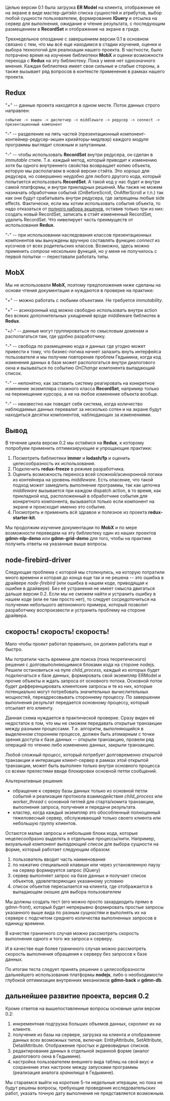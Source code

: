 Целью версии 0.1 была загрузка **ER Model** на клиента, отображение её на экране в виде мастер-дитэйл списка сущностей и атрибутов, выбор любой сущности пользователем, формирование **IQuery** и отсылка на сервер для выполнения, ожидание и чтение результата, с последующим размещением в **RecordSet** и отображение на экране в гриде.

Трехнедельное опоздание с завершением версии 0.1 в основном связано с тем, что мы всё еще находимся в стадии изучения, оценки и выбора технологий для реализации нашего проекта. В частности, было потрачено время на изучение библиотеки **MobX** и оценки возможности перехода с **Redux** на эту библиотеку. Пока у меня нет однозначного мнения. Каждая библиотека имеет свои сильные и слабые стороны, а также вызывает ряд вопросов в контексте применения в рамках нашего проекта.

## Redux

"+" -- данные проекта находятся в одном месте. Поток данных строго направлен:
```
событие -> экшен -> диспетчер -> middleware -> редусер -> connect -> презентационный компонент
```

"-" -- разделение на пять частей (презентационный компонент-контейнер-редусер-экшен криэйторы-мидлвэр) каждого модуля программы выглядит сложным и запутанным.

"-" -- чтобы использовать **RecordSet** внутри редусера, он сделан в _immutable_ стиле. Т.е. каждый метод, который приводит к изменению хотя бы одного внутреннего свойства возвращает копию объекта, которую мы располагаем в новой версии стэйта. Это хорошо для редусера, но совершенно неудобно для любого другого кода, который попытается использовать **RecordSet**. А такой код у нас будет и внутри самой платформы, и внутри прикладных решений. Мы также не можем назначать обработчики событий (OnBeforeScroll, OnAfterScroll и т.п.) так как они будут срабатывать внутри редусера, где запрещены любые side effects. Фактически, если мы хотим использовать события объекта, то надо отказаться от [полного набора экшенов](../../packages/gdmn-recordset/src/recordSetActions.ts), оставив только три из них: создать новый RecordSet, записать в стэйт измененный RecordSet, удалить RecordSet. Что нивелирует часть преимуществ от использования **Redux**.

"-" -- при использовании наследования классов презентационных компонентов мы вынуждены вручную составлять функцию _connect_ из кусочков от всех родительских классов. Возможно, здесь можно применить _compose_ нескольких функций, но у меня не получилось с первой попытки -- переставали работать типы.


## MobX

Мы не использовали **MobX**, поэтому предположения ниже сделаны на основе чтения документации и нуждаются в проверке на практике:

"+" -- можно работать с любыми объектами. Не требуется _immutability_.

"+" -- асинхронный код можно свободно использовать внутри action без всяких дополнительных ухищрений вроде middleware библиотек в **Redux**. 

"+/-" -- данные могут группироваться по смысловым доменам и располагаться там, где удобно разработчику. 

"-" -- свобода по размещению кода и данных где угодно может привести к тому, что бизнес-логика начнет залазить внуть интерфейса пользователя и мы получим повторение проблем Гедымина, когда код изменения данных в базе может распологаться внутри диалогового окна и вызываться по событию _OnChange_ компонента выпадающий список.

"-" -- непонятно, как заставить систему реагировать на конкретное изменение экземпляра сложного класса **RecordSet**, например только на перемещение курсора, а не на любое изменение объекта вообще.

"-" -- неизвестно как поведет себя система, когда количество наблюдаемых данных перевалит за несколько сотен и на экране будут находиться десятки компонентов, наблюдающих за изменениями.

## Вывод

В течение цикла версии 0.2 мы остаёмся на **Redux**, к которому попробуем применить оптимизирующие и упрощающие практики: 

1. Посмотреть библиотеки **immer** и **lodash/fp** и оценить целесообразность их использования.
2. Подключить **redux-freeze** в режиме разработчика.
3. Оценить возможность переноса всей сложной/асинхронной логики из контейнера на уровень _middleware_. Есть опасение, что такой подход может замедлить выполнение программы, так как цепочка _middleware_ вызывается при каждом dispatch action, в то время, как прикладной код, расположенный в обработчике события для конкретного компонента, вызывается только если компонент на экране и происходит именно это событие.
4. Посмотреть и применить всё здравое и полезное из проекта **redux-starter-kit**.

Мы продолжим изучение документации по **MobX** и по мере возможности переведем на эту библиотеку один из наших проектов **gdmn-nlp-demo** или **gdmn-grid-demo** для того, чтобы на практике получить ответы на указанные выше вопросы.

## node-firebird-driver

Следующая проблема с которой мы столкнулись, на которую потратили много времени и которая до конца еще так и не решена -- это ошибка в драйвере _node-firebird_ (или ошибка в нашем коде, приводящая к ошибке в драйвере). Без её устранения не имеет смысла двигаться дальше версии 0.2. Если мы не сможем найти и устранить ошибку в нашем коде (или ее там просто нет), то следует сосредоточиться на получении небольшого автономного примера, который позволит разработчику воспроизвести и устранить проблему на стороне драйвера.

## скорость! скорость! скорость!

Мало чтобы проект работал правильно, он должен работать еще и быстро. 

Мы потратили часть времени для поиска (пока теоретического) решения с долговыполняющимися блоками кода на стороне nodejs. Решили остановиться на пуле _child_process_, каждый из которых будет подключаться к базе данных, формировать свой экземпляр ERModel и прочие объекты и ждать запроса от основного потока. Основной поток будет дифференцировать клиентские запросы и те из них, которые потенциально могут потребовать значительных вычислительных мощностей, переадресовывать стороннему процессу. По завершении выполнения результат передается основному процессу, который отсылает его клиенту. 

Данная схема нуждается в практической проверке. Сразу виден её недостаток в том, что мы не сможем передавать открытые транзакции между разными процессами. Т.е. алгоритм, выполняющийся в выделенном стороннем процессе, должен быть атомарным с точки зрения доступа к базе данных -- открыли транзакцию, провели ряд операций по чтению либо изменению данных, закрыли транзакцию. 

Любой сложный процесс, который потребует долговременно открытой транзакции и интеракции клиент-сервер в рамках _этой_ открытой транзакции, может быть выполнен только внутри основного процесса со всеми прелестями ввиде блокировки основной петли сообщений.

Альтернативные решения:

* обращение к серверу базы данных только из основной петли событий и реализация протокола взаимодействия _child_process_ или _worker_thread_ с основной петлей для старта/комита транзакции, выполнения запроса, получения и передачи результата.
* кластер, когда каждый экземпляр это обособленный полноценный тяжеловесный сервер, обслуживающий только своего клиента или небольшую группу клиентов.

Остаются малые запросы и небольшие блоки кода, которые нецелесообразно выделять в отдельные процессы/нити. Например, визуальный компонент _выпадающий список_ для выбора сущности на форме, который работает следующим образом: 

1. пользователь вводит часть наименования
2. по нажатию специальной клавиши или через установленную паузу на сервер формируется запрос (IQuery)
3. сервер выполняет запрос на базе данных и получает список объектов, удовлетворяющих указанному условию
4. список объектов пересылается на клиента, где отображается в выпадающем окошке для выбора пользователем

Мы должны создать тест (его можно просто захардкодить прямо в gdmn-front), который будет непрерывно формировать простые запросы указанного выше вида по разным сущностям и выполнять их на сервере с подсчетом среднего количества выполненных запросов в единицу времени.

В качестве граничного случая можно рассмотреть скорость выполнения одного и того же запроса к серверу.

И в качестве еще более граничного случая можно рассмотреть скорость выполнения обращения к серверу без запросов к базе данных.

По итогам теста следует принять решение о целесообразности дальнейшего использования платформы **nodejs**, либо о необходимости глубокой оптимизации внутренних механизмов **gdmn-back** и **gdmn-db**.

## дальнейшее развитие проекта, версия 0.2

Кроме ответов на вышепоставленные вопросы основные цели версии 0.2:

1. инкрементная подгрузка больших объемов данных, скролинг их на клиенте.
2. получение из базы на сервере, загрузка на клиента и отображение данных всех возможных типов, включая: EntityAttribute, SetAttribute, DetailAttribute. Отображение простых и древовидных списков.
3. редактирование данных в отдельной экранной форме (аналог диалогового окна в Гедымине).
4. настройка пользователем внешнего вида таблиц на свой вкус и сохранение этих настроек между запусками программы (реализация аналога _хранилища_ в Гедымине).

Мы стараемся выйти на короткие 5-ти недельные итерации, но пока не будут решены вопросы, требующие проведения исследовательских работ, указать точную дату выполнения не представляется возможным.

